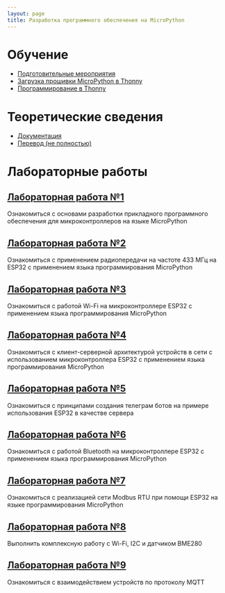 ```yaml
---
layout: page
title: Разработка программного обеспечения на MicroPython
---
```



# Обучение
* [Подготовительные мероприятия]({{site.baseurl}}/micropython/firmware/)
* [Загрузка прошивки MicroPython в Thonny](static/firmware.mp4)
* [Программирование в Thonny](static/program.mp4)

# Теоретические сведения
* [Документация](https://docs.micropython.org/en/latest/esp32/quickref.html)
* [Перевод (не полностью)](https://wikihandbk.com/wiki/MicroPython:Платы/ESP32/Краткий_справочник_по_ESP32)

# Лабораторные работы

## [Лабораторная работа №1]({{site.baseurl}}/micropython/labs/lab_1/doc)
Ознакомиться с основами разработки прикладного программного обеспечения для микроконтроллеров на языке MicroPython

## [Лабораторная работа №2]({{site.baseurl}}/micropython/labs/lab_2/doc)
Ознакомиться с применением радиопередачи на частоте 433 МГц на ESP32 с применением языка программирования MicroPython

## [Лабораторная работа №3]({{site.baseurl}}/micropython/labs/lab_3/doc)
Ознакомиться с работой Wi-Fi на микроконтроллере ESP32 с применением языка программирования MicroPython

## [Лабораторная работа №4]({{site.baseurl}}/micropython/labs/lab_4/doc)
Ознакомиться с клиент-серверной архитектурой устройств в сети с использованием микроконтроллера ESP32 
с применением языка программирования MicroPython

## [Лабораторная работа №5]({{site.baseurl}}/micropython/labs/lab_5/doc)
Ознакомиться с принципами создания телеграм ботов на примере использования ESP32
в качестве сервера

## [Лабораторная работа №6]({{site.baseurl}}/micropython/labs/lab_6/doc)
Ознакомиться с работой Bluetooth на микроконтроллере ESP32 с применением языка программирования MicroPython

## [Лабораторная работа №7]({{site.baseurl}}/micropython/labs/lab_7/doc)
Ознакомиться с реализацией сети Modbus RTU при помощи ESP32 на языке программирования MicroPython

## [Лабораторная работа №8]({{site.baseurl}}/micropython/labs/lab_8/doc)
Выполнить комплексную работу с Wi-Fi, I2C и датчиком BME280

## [Лабораторная работа №9]({{site.baseurl}}/micropython/labs/lab_9/doc)
Ознакомиться с взаимодействием устройств по протоколу MQTT
